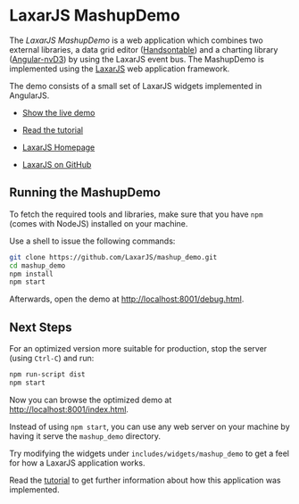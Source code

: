 # LaxarJS MashupDemo

The *LaxarJS MashupDemo* is a web application which combines two external libraries, a data grid editor ([Handsontable](http://handsontable.com/)) and a charting library ([Angular-nvD3](http://krispo.github.io/angular-nvd3)) by using the LaxarJS event bus.
The MashupDemo is implemented using the [LaxarJS](http://laxarjs.org) web application framework.

The demo consists of a small set of LaxarJS widgets implemented in AngularJS.

* [Show the live demo](http://laxarjs.github.io/mashup_demo/)

* [Read the tutorial](docs/mashup_tutorial.md)

* [LaxarJS Homepage](http://laxarjs.org)

* [LaxarJS on GitHub](https://github.com/LaxarJS/laxar)


## Running the MashupDemo

To fetch the required tools and libraries, make sure that you have `npm` (comes with NodeJS) installed on your machine.

Use a shell to issue the following commands:

```sh
git clone https://github.com/LaxarJS/mashup_demo.git
cd mashup_demo
npm install
npm start
```

Afterwards, open the demo at [http://localhost:8001/debug.html](http://localhost:8001/debug.html).


## Next Steps

For an optimized version more suitable for production, stop the server (using `Ctrl-C`) and run:
```sh
npm run-script dist
npm start
```

Now you can browse the optimized demo at [http://localhost:8001/index.html](http://localhost:8001/index.html).

Instead of using `npm start`, you can use any web server on your machine by having it serve the `mashup_demo` directory.

Try modifying the widgets under `includes/widgets/mashup_demo` to get a feel for how a LaxarJS application works.

Read the [tutorial](docs/mashup_tutorial.md) to get further information about how this application was implemented.
